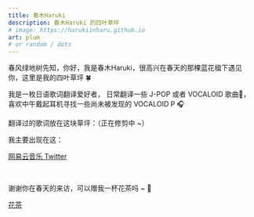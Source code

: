 ```yaml
---
title: 春木Haruki
description: 春木Haruki 的四叶草坪
# image: https://harukiinharu.github.io
art: plum
# or random / dots
---
```


春风绿地树先知，你好，我是春木Haruki，很高兴在春天的那棵蓝花楹下遇见你，这里是我的四叶草坪 🍀

<p>
我是一枚日语歌词翻译爱好者<span op75 i-material-symbols-translate />，
日常翻译一些 J-POP 或者 VOCALOID 歌曲🎵，喜欢中午戴起耳机寻找一些尚未被发现的 VOCALOID P 🎧
</p>

翻译过的歌词放在这块草坪：（正在修剪中 ~）

我主要出现在这：

<p flex="~ gap-2 wrap" class="mt--2!">
  <a href="https://music.163.com/#/user/home?id=1594809053" target="_blank">
    <span op75 i-simple-icons-neteasecloudmusic />
    网易云音乐
  </a>
  <a href="https://x.com/harukiinharu" target="_blank">
    <span op75 i-simple-icons-x />
    Twitter
  </a>
</p>

<br>

谢谢你在春天的来访，可以赠我一杯花茶吗 ~ 🌼

<p flex="~ gap-2 wrap" class="mt--2!">
  <a href="https://ko-fi.com/haurkiinharu" target="_blank">
    <span op75 i-simple-icons-kofi />
    花茶
  </a>
</p>
